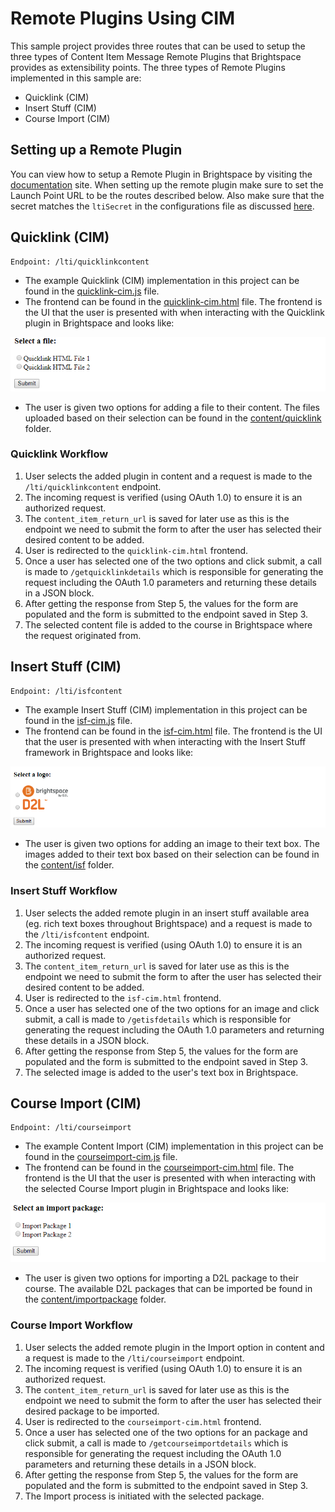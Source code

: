 # Remote Plugins Using CIM
This sample project provides three routes that can be used to setup the three types of Content Item Message Remote Plugins that Brightspace provides as extensibility points. The three types of Remote Plugins implemented in this sample are:
* Quicklink (CIM)
* Insert Stuff (CIM)
* Course Import (CIM)


## Setting up a Remote Plugin
You can view how to setup a Remote Plugin in Brightspace by visiting the [documentation](https://documentation.brightspace.com/EN/le/lti/admin/adding_content_item_messagel_certified_third_party_tool.htm?Highlight=remote%20plugins) site. When setting up the remote plugin make sure to set the Launch Point URL to be the routes described below. Also make sure that the secret matches the ```ltiSecret``` in the configurations file as discussed [here](configurations.md).

## Quicklink (CIM)
```
Endpoint: /lti/quicklinkcontent
```
* The example Quicklink (CIM) implementation in this project can be found in the [quicklink-cim.js](../src/remote-plugins/quicklink-cim.js) file. 
* The frontend can be found in the [quicklink-cim.html](../html/quicklink-cim.html) file. The frontend is the UI that the user is presented with when interacting with the Quicklink plugin in Brightspace and looks like:

![alt text](img/quicklink-ui.png "Quicklink CIM Remote Plugin UI")

* The user is given two options for adding a file to their content. The files uploaded based on their selection can be found in the [content/quicklink](../content/quicklink) folder.

### Quicklink Workflow
1. User selects the added plugin in content and a request is made to the ```/lti/quicklinkcontent``` endpoint.
2. The incoming request is verified (using OAuth 1.0) to ensure it is an authorized request.
3. The ```content_item_return_url``` is saved for later use as this is the endpoint we need to submit the form to after the user has selected their desired content to be added.
4. User is redirected to the ```quicklink-cim.html``` frontend.
5. Once a user has selected one of the two options and click submit, a call is made to ```/getquicklinkdetails``` which is responsible for generating the request including the OAuth 1.0 parameters and returning these details in a JSON block.
6. After getting the response from Step 5, the values for the form are populated and the form is submitted to the endpoint saved in Step 3.
7. The selected content file is added to the course in Brightspace where the request originated from.


## Insert Stuff (CIM)
```
Endpoint: /lti/isfcontent
```
* The example Insert Stuff (CIM) implementation in this project can be found in the [isf-cim.js](../src/remote-plugins/isf-cim.js) file. 
* The frontend can be found in the [isf-cim.html](../html/isf-cim.html) file. The frontend is the UI that the user is presented with when interacting with the Insert Stuff framework in Brightspace and looks like:

![alt text](img/isf-ui.png "Insert Stuff CIM Remote Plugin UI")

* The user is given two options for adding an image to their text box. The images added to their text box based on their selection can be found in the [content/isf](../content/isf) folder.

### Insert Stuff Workflow
1. User selects the added remote plugin in an insert stuff available area (eg. rich text boxes throughout Brightspace) and a request is made to the ```/lti/isfcontent``` endpoint.
2. The incoming request is verified (using OAuth 1.0) to ensure it is an authorized request.
3. The ```content_item_return_url``` is saved for later use as this is the endpoint we need to submit the form to after the user has selected their desired content to be added.
4. User is redirected to the ```isf-cim.html``` frontend.
5. Once a user has selected one of the two options for an image and click submit, a call is made to ```/getisfdetails``` which is responsible for generating the request including the OAuth 1.0 parameters and returning these details in a JSON block.
6. After getting the response from Step 5, the values for the form are populated and the form is submitted to the endpoint saved in Step 3.
7. The selected image is added to the user's text box in Brightspace.

## Course Import (CIM)
```
Endpoint: /lti/courseimport
```
* The example Content Import (CIM) implementation in this project can be found in the [courseimport-cim.js](../src/remote-plugins/courseimport-cim.js) file. 
* The frontend can be found in the [courseimport-cim.html](../html/courseimport-cim.html) file. The frontend is the UI that the user is presented with when interacting with the selected Course Import plugin in Brightspace and looks like:

![alt text](img/courseimport-ui.png "Course Import CIM Remote Plugin UI")

* The user is given two options for importing a D2L package to their course. The available D2L packages that can be imported be found in the [content/importpackage](../content/importpackage) folder.

### Course Import Workflow
1. User selects the added remote plugin in the Import option in content and a request is made to the ```/lti/courseimport``` endpoint.
2. The incoming request is verified (using OAuth 1.0) to ensure it is an authorized request.
3. The ```content_item_return_url``` is saved for later use as this is the endpoint we need to submit the form to after the user has selected their desired package to be imported.
4. User is redirected to the ```courseimport-cim.html``` frontend.
5. Once a user has selected one of the two options for an package and click submit, a call is made to ```/getcourseimportdetails``` which is responsible for generating the request including the OAuth 1.0 parameters and returning these details in a JSON block.
6. After getting the response from Step 5, the values for the form are populated and the form is submitted to the endpoint saved in Step 3.
7. The Import process is initiated with the selected package.
